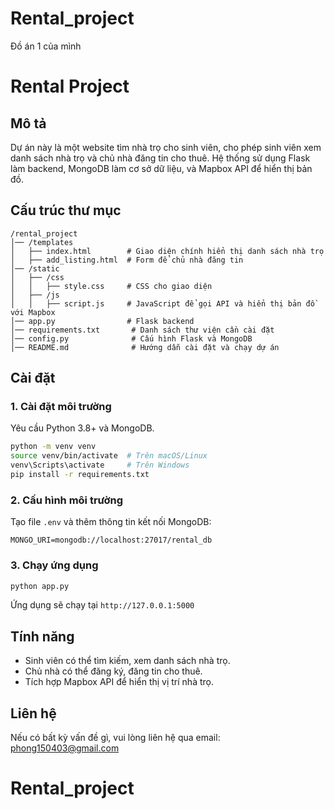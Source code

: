 # Rental_project
Đồ án 1 của mình
# Rental Project

## Mô tả
Dự án này là một website tìm nhà trọ cho sinh viên, cho phép sinh viên xem danh sách nhà trọ và chủ nhà đăng tin cho thuê. Hệ thống sử dụng Flask làm backend, MongoDB làm cơ sở dữ liệu, và Mapbox API để hiển thị bản đồ.

## Cấu trúc thư mục
```
/rental_project
│── /templates
│   ├── index.html        # Giao diện chính hiển thị danh sách nhà trọ
│   ├── add_listing.html  # Form để chủ nhà đăng tin
│── /static
│   ├── /css
│   │   ├── style.css     # CSS cho giao diện
│   ├── /js
│   │   ├── script.js     # JavaScript để gọi API và hiển thị bản đồ với Mapbox
│── app.py                # Flask backend
│── requirements.txt       # Danh sách thư viện cần cài đặt
│── config.py              # Cấu hình Flask và MongoDB
│── README.md              # Hướng dẫn cài đặt và chạy dự án
```

## Cài đặt
### 1. Cài đặt môi trường
Yêu cầu Python 3.8+ và MongoDB.
```bash
python -m venv venv
source venv/bin/activate  # Trên macOS/Linux
venv\Scripts\activate     # Trên Windows
pip install -r requirements.txt
```

### 2. Cấu hình môi trường
Tạo file `.env` và thêm thông tin kết nối MongoDB:
```
MONGO_URI=mongodb://localhost:27017/rental_db
```

### 3. Chạy ứng dụng
```bash
python app.py
```
Ứng dụng sẽ chạy tại `http://127.0.0.1:5000`

## Tính năng
- Sinh viên có thể tìm kiếm, xem danh sách nhà trọ.
- Chủ nhà có thể đăng ký, đăng tin cho thuê.
- Tích hợp Mapbox API để hiển thị vị trí nhà trọ.

## Liên hệ
Nếu có bất kỳ vấn đề gì, vui lòng liên hệ qua email: phong150403@gmail.com


# Rental_project
